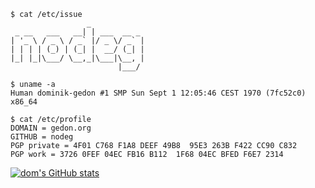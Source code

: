 ```
$ cat /etc/issue
                 _            
 _ __   ___   __| | ___  __ _ 
| '_ \ / _ \ / _` |/ _ \/ _` |
| | | | (_) | (_| |  __/ (_| |
|_| |_|\___/ \__,_|\___|\__, |
                        |___/

$ uname -a
Human dominik-gedon #1 SMP Sun Sept 1 12:05:46 CEST 1970 (7fc52c0) x86_64

$ cat /etc/profile
DOMAIN = gedon.org
GITHUB = nodeg
PGP private = 4F01 C768 F1A8 DEEF 49B8  95E3 263B F422 CC90 C832
PGP work = 3726 0FEF 04EC FB16 B112  1F68 04EC BFED F6E7 2314
```
[![dom's GitHub stats](https://github-readme-stats.vercel.app/api?username=nodeg&count_private=true&show_icons=true&theme=dracula)](https://github.com/anuraghazra/github-readme-stats)
